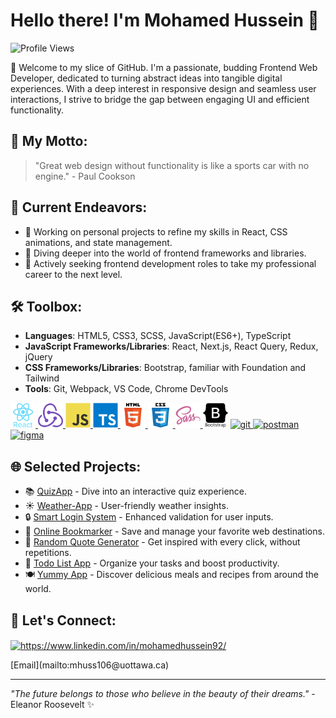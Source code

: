 # Hello there! I'm Mohamed Hussein 👋  

![Profile Views](https://komarev.com/ghpvc/?username=Mohamed-Huss&label=Profile%20views&color=0e75b6&style=flat)

🚀 Welcome to my slice of GitHub. I'm a passionate, budding Frontend Web Developer, dedicated to turning abstract ideas into tangible digital experiences. With a deep interest in responsive design and seamless user interactions, I strive to bridge the gap between engaging UI and efficient functionality.

## 🎯 My Motto:
> "Great web design without functionality is like a sports car with no engine." - Paul Cookson

## 🔭 Current Endeavors:
- 🔨 Working on personal projects to refine my skills in React, CSS animations, and state management.
- 🌱 Diving deeper into the world of frontend frameworks and libraries.
- 💼 Actively seeking frontend development roles to take my professional career to the next level.

## 🛠 Toolbox:
- **Languages**: HTML5, CSS3, SCSS, JavaScript(ES6+), TypeScript
- **JavaScript Frameworks/Libraries**: React, Next.js, React Query, Redux, jQuery
- **CSS Frameworks/Libraries**: Bootstrap, familiar with Foundation and Tailwind
- **Tools**: Git, Webpack, VS Code, Chrome DevTools

<!-- List of technology icons -->
<p> <a href="https://reactjs.org/" target="_blank" rel="noreferrer"> <img src="https://raw.githubusercontent.com/devicons/devicon/master/icons/react/react-original-wordmark.svg" alt="react" width="40" height="40"/> </a> 
 <a href="https://redux.js.org" target="_blank" rel="noreferrer"> <img src="https://raw.githubusercontent.com/devicons/devicon/master/icons/redux/redux-original.svg" alt="redux" width="40" height="40"/> </a>
<a href="https://developer.mozilla.org/en-US/docs/Web/JavaScript" target="_blank" rel="noreferrer"> <img src="https://raw.githubusercontent.com/devicons/devicon/master/icons/javascript/javascript-original.svg" alt="javascript" width="40" height="40"/> </a>
<a href="https://www.typescriptlang.org/" target="_blank" rel="noreferrer"> <img src="https://raw.githubusercontent.com/devicons/devicon/master/icons/typescript/typescript-original.svg" alt="typescript" width="40" height="40"/> </a>
<a href="https://www.w3.org/html/" target="_blank" rel="noreferrer"> <img src="https://raw.githubusercontent.com/devicons/devicon/master/icons/html5/html5-original-wordmark.svg" alt="html5" width="40" height="40"/> </a> 
<a href="https://www.w3schools.com/css/" target="_blank" rel="noreferrer"> <img src="https://raw.githubusercontent.com/devicons/devicon/master/icons/css3/css3-original-wordmark.svg" alt="css3" width="40" height="40"/> </a>
<a href="https://sass-lang.com" target="_blank" rel="noreferrer"> <img src="https://raw.githubusercontent.com/devicons/devicon/master/icons/sass/sass-original.svg" alt="sass" width="40" height="40"/> </a>
<a href="https://getbootstrap.com" target="_blank" rel="noreferrer"> <img src="https://raw.githubusercontent.com/devicons/devicon/master/icons/bootstrap/bootstrap-plain-wordmark.svg" alt="bootstrap" width="40" height="40"/></a>
<a href="https://git-scm.com/" target="_blank" rel="noreferrer"> <img src="https://www.vectorlogo.zone/logos/git-scm/git-scm-icon.svg" alt="git" width="40" height="40"/> </a> 
<a href="https://postman.com" target="_blank" rel="noreferrer"> <img src="https://www.vectorlogo.zone/logos/getpostman/getpostman-icon.svg" alt="postman" width="40" height="40"/> </a>
<a href="https://www.figma.com/" target="_blank" rel="noreferrer"> <img src="https://www.vectorlogo.zone/logos/figma/figma-icon.svg" alt="figma" width="40" height="40"/> </a>
</p>

## 🌐 Selected Projects:
- 📚 [QuizApp](https://github.com/Mohamed-Huss/QuizApp) - Dive into an interactive quiz experience.
- ☀️ [Weather-App](https://github.com/Mohamed-Huss/Weather-App) - User-friendly weather insights.
- 🔒 [Smart Login System](https://github.com/Mohamed-Huss/Smart-Login-System) - Enhanced validation for user inputs.
- 📖 [Online Bookmarker](https://github.com/Mohamed-Huss/My-Bookmark) - Save and manage your favorite web destinations.
- 💬 [Random Quote Generator](https://github.com/Mohamed-Huss/Random-quote-generator) - Get inspired with every click, without repetitions.
- 📝 [Todo List App](https://github.com/Mohamed-Huss/Todo-List-App) - Organize your tasks and boost productivity.
- 🍽️ [Yummy App](https://github.com/Mohamed-Huss/Yummy-App) - Discover delicious meals and recipes from around the world.

## 🤝 Let's Connect:

<p align="left">
<a href="https://www.linkedin.com/in/mohamedhussein92/" target="blank">
<img align="center" src="https://raw.githubusercontent.com/rahuldkjain/github-profile-readme-generator/master/src/images/icons/Social/linked-in-alt.svg" alt="https://www.linkedin.com/in/mohamedhussein92/" height="15" width="20" /></a>
</p>
[Email](mailto:mhuss106@uottawa.ca)

---

_"The future belongs to those who believe in the beauty of their dreams."_ - Eleanor Roosevelt ✨
